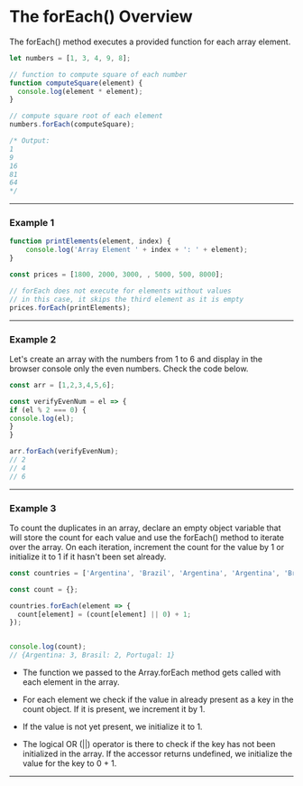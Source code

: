 # The forEach() Overview
The forEach() method executes a provided function for each array element.

```js
let numbers = [1, 3, 4, 9, 8];

// function to compute square of each number
function computeSquare(element) {
  console.log(element * element);
}

// compute square root of each element
numbers.forEach(computeSquare);

/* Output:
1
9 
16
81
64
*/
```

***

### Example 1

```js
function printElements(element, index) {
    console.log('Array Element ' + index + ': ' + element);
}

const prices = [1800, 2000, 3000, , 5000, 500, 8000];

// forEach does not execute for elements without values
// in this case, it skips the third element as it is empty
prices.forEach(printElements);
```

***

### Example 2
Let's create an array with the numbers from 1 to 6 and display in the browser console only the even numbers. Check the code below.

```js
const arr = [1,2,3,4,5,6];

const verifyEvenNum = el => {
if (el % 2 === 0) {
console.log(el);
} 
}

arr.forEach(verifyEvenNum);
// 2
// 4
// 6
```

***

### Example 3
To count the duplicates in an array, declare an empty object variable that will store the count for each value and use the forEach() method to iterate over the array. On each iteration, increment the count for the value by 1 or initialize it to 1 if it hasn't been set already.

```js
const countries = ['Argentina', 'Brazil', 'Argentina', 'Argentina', 'Brazil', 'Portugal'];

const count = {};

countries.forEach(element => {
  count[element] = (count[element] || 0) + 1;
});


console.log(count);
// {Argentina: 3, Brasil: 2, Portugal: 1}
```

* The function we passed to the Array.forEach method gets called with each element in the array.

* For each element we check if the value in already present as a key in the count object. If it is present, we increment it by 1.

* If the value is not yet present, we initialize it to 1.

* The logical OR (||) operator is there to check if the key has not been initialized in the array. If the accessor returns undefined, we initialize the value for the key to 0 + 1.

***
